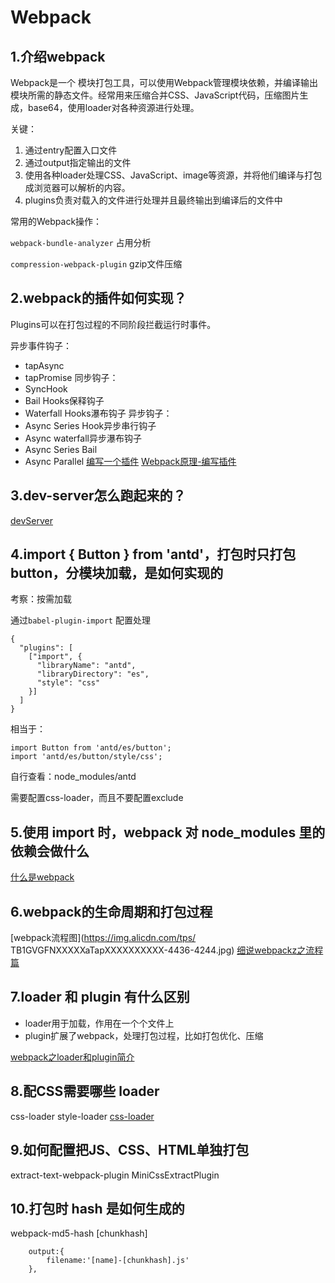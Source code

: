 # Webpack

## 1.介绍webpack

Webpack是一个 模块打包工具，可以使用Webpack管理模块依赖，并编译输出模块所需的静态文件。经常用来压缩合并CSS、JavaScript代码，压缩图片生成，base64，使用loader对各种资源进行处理。

关键：

1. 通过entry配置入口文件
2. 通过output指定输出的文件
3. 使用各种loader处理CSS、JavaScript、image等资源，并将他们编译与打包成浏览器可以解析的内容。
4. plugins负责对载入的文件进行处理并且最终输出到编译后的文件中

常用的Webpack操作：

`webpack-bundle-analyzer` 占用分析

`compression-webpack-plugin`  gzip文件压缩

## 2.webpack的插件如何实现？
Plugins可以在打包过程的不同阶段拦截运行时事件。

异步事件钩子：
* tapAsync
* tapPromise
同步钩子：
* SyncHook
* Bail Hooks保释钩子
* Waterfall Hooks瀑布钩子
异步钩子：
* Async Series Hook异步串行钩子
* Async waterfall异步瀑布钩子
* Async Series Bail
* Async Parallel
[编写一个插件](https://webpack.docschina.org/contribute/writing-a-plugin/) 
[Webpack原理-编写插件](https://segmentfault.com/a/1190000012840742) 

## 3.dev-server怎么跑起来的？

[devServer](https://webpack.docschina.org/configuration/dev-server/) 


## 4.import { Button } from 'antd'，打包时只打包 button，分模块加载，是如何实现的
考察：按需加载

通过`babel-plugin-import` 配置处理
```
{
  "plugins": [
    ["import", {
      "libraryName": "antd",
      "libraryDirectory": "es",
      "style": "css"
    }]
  ]
}

```
相当于：

```
import Button from 'antd/es/button';
import 'antd/es/button/style/css';

```
自行查看：node_modules/antd

需要配置css-loader，而且不要配置exclude

## 5.使用 import 时，webpack 对 node_modules 里的依赖会做什么


[什么是webpack](https://segmentfault.com/a/1190000015980312) 


## 6.webpack的生命周期和打包过程

[webpack流程图](https://img.alicdn.com/tps/
TB1GVGFNXXXXXaTapXXXXXXXXXX-4436-4244.jpg) 
[细说webpackz之流程篇](http://taobaofed.org/blog/2016/09/09/webpack-flow/) 

## 7.loader 和 plugin 有什么区别
* loader用于加载，作用在一个个文件上
* plugin扩展了webpack，处理打包过程，比如打包优化、压缩

[webpack之loader和plugin简介](https://juejin.im/post/5980752ef265da3e2e56e82e) 

## 8.配CSS需要哪些 loader

css-loader
style-loader
[css-loader](https://webpack.docschina.org/loaders/css-loader/) 


## 9.如何配置把JS、CSS、HTML单独打包

extract-text-webpack-plugin
MiniCssExtractPlugin 

## 10.打包时 hash 是如何生成的
webpack-md5-hash
[chunkhash]

```
    output:{
        filename:'[name]-[chunkhash].js'
    },

```